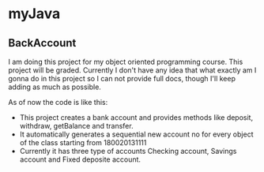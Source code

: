 myJava
======

BackAccount
-----------
I am doing this project for my object oriented programming course. This project will be graded. Currently I don't have
any idea that what exactly am I gonna do in this project so I can not provide full docs, though I'll keep adding as much
as possible.

As of now the code is like this:
 * This project creates a bank account and provides methods like deposit, withdraw, getBalance and transfer.
 * It automatically generates a sequential new account no for every object of the class starting from 180020131111
 * Currently it has three type of accounts Checking account, Savings account and Fixed deposite account.
